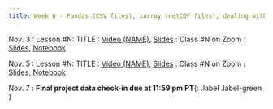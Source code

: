 ```yaml
---
title: Week 6 - Pandas (CSV files), xarray (netCDF files), dealing with missing data
---
```


Nov. 3
: Lesson #N: TITLE
  : [Video (NAME)](#), [Slides](#)
: Class #N on Zoom
  : [Slides](#), [Notebook](#)

Nov. 5
: Lesson #N: TITLE
  : [Video (NAME)](#), [Slides](#)
: Class #N on Zoom
  : [Slides](#), [Notebook](#)

Nov. 7
: **Final project data check-in due at 11:59 pm PT**{: .label .label-green }
